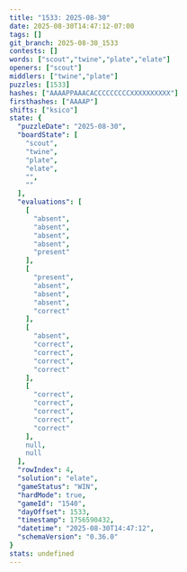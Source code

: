 ```yaml
---
title: "1533: 2025-08-30"
date: 2025-08-30T14:47:12-07:00
tags: []
git_branch: 2025-08-30_1533
contests: []
words: ["scout","twine","plate","elate"]
openers: ["scout"]
middlers: ["twine","plate"]
puzzles: [1533]
hashes: ["AAAAPPAAACACCCCCCCCCXXXXXXXXXX"]
firsthashes: ["AAAAP"]
shifts: ["ksico"]
state: {
  "puzzleDate": "2025-08-30",
  "boardState": [
    "scout",
    "twine",
    "plate",
    "elate",
    "",
    ""
  ],
  "evaluations": [
    [
      "absent",
      "absent",
      "absent",
      "absent",
      "present"
    ],
    [
      "present",
      "absent",
      "absent",
      "absent",
      "correct"
    ],
    [
      "absent",
      "correct",
      "correct",
      "correct",
      "correct"
    ],
    [
      "correct",
      "correct",
      "correct",
      "correct",
      "correct"
    ],
    null,
    null
  ],
  "rowIndex": 4,
  "solution": "elate",
  "gameStatus": "WIN",
  "hardMode": true,
  "gameId": "1540",
  "dayOffset": 1533,
  "timestamp": 1756590432,
  "datetime": "2025-08-30T14:47:12",
  "schemaVersion": "0.36.0"
}
stats: undefined
---
```

<!-- more -->
